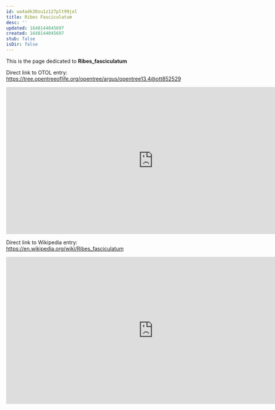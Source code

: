 ```yaml
---
id: wa4adk30zu1z127plt99jol
title: Ribes Fasciculatum
desc: ''
updated: 1648144045697
created: 1648144045697
stub: false
isDir: false
---
```

This is the page dedicated to **Ribes_fasciculatum**


Direct link to OTOL entry: https://tree.opentreeoflife.org/opentree/argus/opentree13.4@ott852529



<html>
    <body>
    <iframe src="https://tree.opentreeoflife.org/opentree/argus/opentree13.4@ott852529"
    width="800" height="400" frameborder="0" allowfullscreen> </iframe>
    </body>
</html>
    


Direct link to Wikipedia entry: https://en.wikipedia.org/wiki/Ribes_fasciculatum



<html>
    <body>
    <iframe src="https://en.wikipedia.org/wiki/Ribes_fasciculatum"
    width="800" height="400" frameborder="0" allowfullscreen> </iframe>
    </body>
</html>
    
